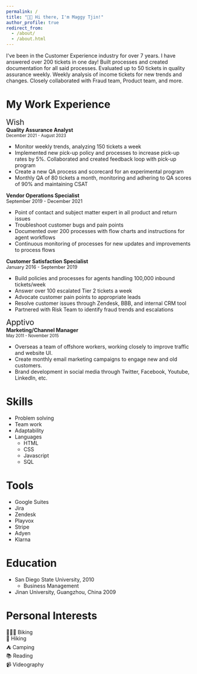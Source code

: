 ```yaml
---
permalink: /
title: "👋🏻 Hi there, I'm Maggy Tjin!"
author_profile: true
redirect_from: 
  - /about/
  - /about.html
---
```


I've been in the Customer Experience industry for over 7 years. I have answered over 200 tickets in one day! Built processes and created documentation for all said processes. Evaluated up to 50 tickets in quality assurance weekly. Weekly analysis of income tickets for new trends and changes. Closely collaborated with Fraud team, Product team, and more.   

My Work Experience
======
<span style="font-size: 1.5em">Wish</span>  
**Quality Assurance Analyst**  
<span style="font-size: 0.8em">December 2021 - August 2023</span>
* Monitor weekly trends, analyzing 150 tickets a week
* Implemented new pick-up policy and processes to increase pick-up rates by 5%. Collaborated and created feedback loop with pick-up program
* Create a new QA process and scorecard for an experimental program
* Monthly QA of 80 tickets a month, monitoring and adhering to QA scores of 90% and maintaining CSAT

**Vendor Operations Specialist**  
<span style="font-size: 0.8rem">September 2019 - December 2021</span>
  *  Point of contact and subject matter expert in all product and return issues
  * Troubleshoot customer bugs and pain points
  * Documented over 200 processes with flow charts and instructions for agent workflows
  * Continuous monitoring of processes for new updates and improvements to process flows

**Customer Satisfaction Specialist**  
<span style="font-size: 0.8rem">January 2016 - September 2019</span>
* Build policies and processes for agents handling 100,000 inbound tickets/week
* Answer over 100 escalated Tier 2 tickets a week
* Advocate customer pain points to appropriate leads
* Resolve customer issues through Zendesk, BBB, and internal CRM tool
* Partnered with Risk Team to identify fraud trends and escalations

<span style="font-size: 1.5em">Apptivo</span>  
**Marketing/Channel Manager**  
<span style="font-size: 0.8em">May 2011 - November 2015</span>
* Overseas a team of offshore workers, working closely to improve traffic and website UI.
* Create monthly email marketing campaigns to engage new and old customers.
* Brand development in social media through Twitter, Facebook, Youtube, LinkedIn, etc.

Skills
======
* Problem solving
* Team work
* Adaptability 
* Languages
  * HTML
  * CSS
  * Javascript 
  * SQL 

Tools
======
* Google Suites
* Jira
* Zendesk
* Playvox
* Stripe
* Adyen
* Klarna

Education
======
* San Diego State University, 2010
    * Business Management 
* Jinan University, Guangzhou, China 2009

Personal Interests
======
🚴🏻‍♀️ Biking  
🥾 Hiking  
⛺️ Camping  
📚 Reading  
📹 Videography  